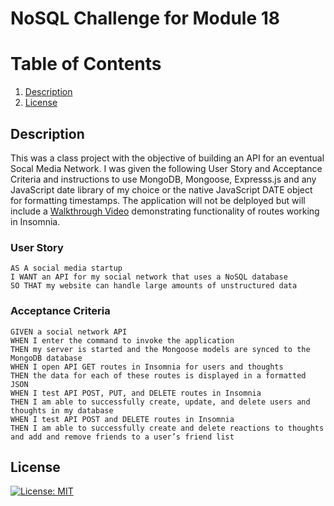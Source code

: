 
  # NoSQL Challenge for Module 18

  # Table of Contents

  1. [Description](#Description)
  2. [License](#License)

  ## Description

  This was a class project with the objective of building an API for an eventual Socal Media Network. I was given the following User Story and Acceptance Criteria and instructions to use MongoDB, Mongoose, Expresss.js and any JavaScript date library of my choice or the native JavaScript DATE object for formatting timestamps. The application will not be delployed but will include a [Walkthrough Video]() demonstrating functionality of routes working in Insomnia. 

### User Story

    AS A social media startup
    I WANT an API for my social network that uses a NoSQL database
    SO THAT my website can handle large amounts of unstructured data

### Acceptance Criteria

    GIVEN a social network API
    WHEN I enter the command to invoke the application
    THEN my server is started and the Mongoose models are synced to the MongoDB database
    WHEN I open API GET routes in Insomnia for users and thoughts
    THEN the data for each of these routes is displayed in a formatted JSON
    WHEN I test API POST, PUT, and DELETE routes in Insomnia
    THEN I am able to successfully create, update, and delete users and thoughts in my database
    WHEN I test API POST and DELETE routes in Insomnia
    THEN I am able to successfully create and delete reactions to thoughts and add and remove friends to a user’s friend list

  ## License
 [![License: MIT](https://img.shields.io/badge/License-MIT-yellow.svg)](https://opensource.org/licenses/MIT)
